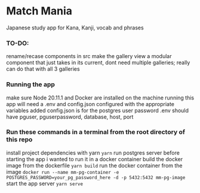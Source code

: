# Match Mania
Japanese study app for Kana, Kanji, vocab and phrases

### TO-DO:
rename/recase components in src
make the gallery view a modular component that just takes in its current, dont need multiple galleries; really can do that with all 3 galleries

### Running the app
make sure Node 20.11.1 and Docker are installed on the machine running this app
will need a .env and config.json configured with the appropriate variables added
config.json is for the postgres user password
.env should have pguser, pguserpassword, database, host, port

### Run these commands in a terminal from the root directory of this repo


install project dependencies with yarn
```yarn```
run postgres server before starting the app
i wanted to run it in a docker container
build the docker image from the dockerfile
```yarn build```
run the docker container from the image
```docker run --name mm-pg-container -e POSTGRES_PASSWORD=your_pg_password_here -d -p 5432:5432 mm-pg-image```
start the app server
```yarn serve```
